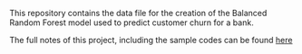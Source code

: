 This repository contains the data file for the creation of the Balanced Random Forest model used to predict customer churn for a bank.

The full notes of this project, including the sample codes can be found [here](https://leekarensl.github.io/2023/03/24/customer-churn-prediction.html)
